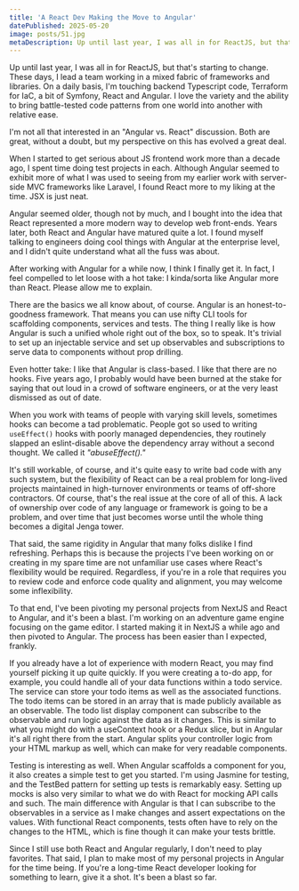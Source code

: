 ```yaml
---
title: 'A React Dev Making the Move to Angular'
datePublished: 2025-05-20
image: posts/51.jpg
metaDescription: Up until last year, I was all in for ReactJS, but that's starting to change. These days, I lead a team working in a mixed fabric of frameworks and libraries...
---
```


Up until last year, I was all in for ReactJS, but that's starting to change. These days, I lead a team working in a mixed fabric of frameworks and libraries. On a daily basis, I'm touching backend Typescript code, Terraform for IaC, a bit of Symfony, React and Angular. I love the variety and the ability to bring battle-tested code patterns from one world into another with relative ease.

I'm not all that interested in an "Angular vs. React" discussion. Both are great, without a doubt, but my perspective on this has evolved a great deal.

When I started to get serious about JS frontend work more than a decade ago, I spent time doing test projects in each. Although Angular seemed to exhibit more of what I was used to seeing from my earlier work with server-side MVC frameworks like Laravel, I found React more to my liking at the time. JSX is just neat.

Angular seemed older, though not by much, and I bought into the idea that React represented a more modern way to develop web front-ends. Years later, both React and Angular have matured quite a lot. I found myself talking to engineers doing cool things with Angular at the enterprise level, and I didn't quite understand what all the fuss was about.

After working with Angular for a while now, I think I finally get it. In fact, I feel compelled to let loose with a hot take: I kinda/sorta like Angular more than React. Please allow me to explain.

There are the basics we all know about, of course. Angular is an honest-to-goodness framework. That means you can use nifty CLI tools for scaffolding components, services and tests. The thing I really like is how Angular is such a unified whole right out of the box, so to speak. It's trivial to set up an injectable service and set up observables and subscriptions to serve data to components without prop drilling.

Even hotter take: I like that Angular is class-based. I like that there are no hooks. Five years ago, I probably would have been burned at the stake for saying that out loud in a crowd of software engineers, or at the very least dismissed as out of date.

When you work with teams of people with varying skill levels, sometimes hooks can become a tad problematic. People got so used to writing `useEffect()` hooks with poorly managed dependencies, they routinely slapped an eslint-disable above the dependency array without a second thought. We called it _"abuseEffect()."_

It's still workable, of course, and it's quite easy to write bad code with any such system, but the flexibility of React can be a real problem for long-lived projects maintained in high-turnover environments or teams of off-shore contractors. Of course, that's the real issue at the core of all of this. A lack of ownership over code of any language or framework is going to be a problem, and over time that just becomes worse until the whole thing becomes a digital Jenga tower.

That said, the same rigidity in Angular that many folks dislike I find refreshing. Perhaps this is because the projects I've been working on or creating in my spare time are not unfamiliar use cases where React's flexibility would be required. Regardless, if you're in a role that requires you to review code and enforce code quality and alignment, you may welcome some inflexibility.

To that end, I've been pivoting my personal projects from NextJS and React to Angular, and it's been a blast. I'm working on an adventure game engine focusing on the game editor. I started making it in NextJS a while ago and then pivoted to Angular. The process has been easier than I expected, frankly.

If you already have a lot of experience with modern React, you may find yourself picking it up quite quickly. If you were creating a to-do app, for example, you could handle all of your data functions within a todo service. The service can store your todo items as well as the associated functions. The todo items can be stored in an array that is made publicly available as an observable. The todo list display component can subscribe to the observable and run logic against the data as it changes. This is similar to what you might do with a useContext hook or a Redux slice, but in Angular it's all right there from the start. Angular splits your controller logic from your HTML markup as well, which can make for very readable components.

Testing is interesting as well. When Angular scaffolds a component for you, it also creates a simple test to get you started. I'm using Jasmine for testing, and the TestBed pattern for setting up tests is remarkably easy. Setting up mocks is also very similar to what we do with React for mocking API calls and such. The main difference with Angular is that I can subscribe to the observables in a service as I make changes and assert expectations on the values. With functional React components, tests often have to rely on the changes to the HTML, which is fine though it can make your tests brittle.

Since I still use both React and Angular regularly, I don't need to play favorites. That said, I plan to make most of my personal projects in Angular for the time being. If you're a long-time React developer looking for something to learn, give it a shot. It's been a blast so far.
